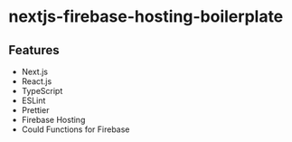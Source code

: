 # nextjs-firebase-hosting-boilerplate

## Features

- Next.js
- React.js
- TypeScript
- ESLint
- Prettier
- Firebase Hosting
- Could Functions for Firebase